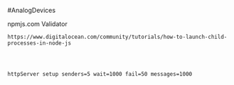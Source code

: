 #AnalogDevices

npmjs.com
    Validator


    https://www.digitalocean.com/community/tutorials/how-to-launch-child-processes-in-node-js



    
    httpServer setup senders=5 wait=1000 fail=50 messages=1000
    
    